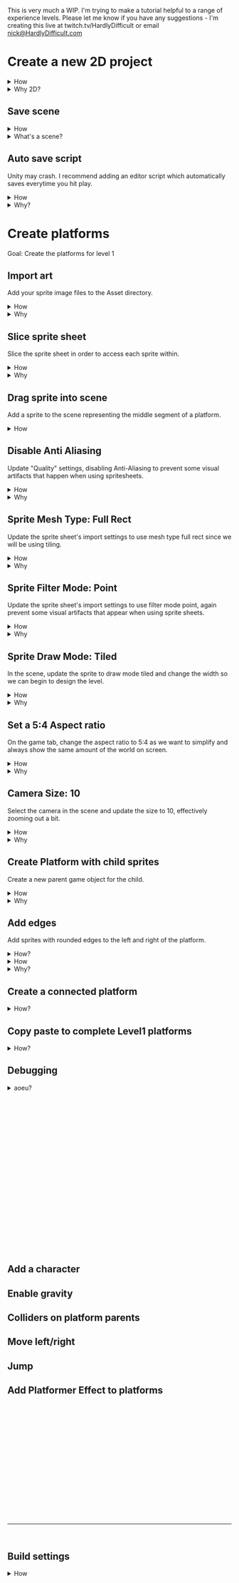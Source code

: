This is very much a WIP.  I'm trying to make a tutorial helpful to a range of experience levels.  Please let me know if you have any suggestions - I'm creating this live at twitch.tv/HardlyDifficult or email nick@HardlyDifficult.com






# Create a new 2D project

<details><summary>How</summary>

 - [Download Unity](https://store.unity.com/download), the free Personal edition has everything you need. 
 - Select "2D" when creating a new project.

<img src="https://i.imgur.com/T2iZrmK.png" width=50% />

*The new project screen*


</details>
<details><summary>Why 2D?</summary>

Presenting the 2D vs 3D option when you create a new project suggests this is a significant choice.  It's not really... 2D just changes default settings on things like your camera.   Unity is a 3D engine, when creating 2D games your actually creating a 3D world where everything is very flat but the camera looks straight ahead and the only rotation in the world is around the z axis.  

</details>





## Save scene

<details><summary>How</summary>

File -> Save Scene
Create a Scenes directory, call it Level1

</details>
<details><summary>What's a scene?</summary>

The Scene represents a collection of game objects and components configured for a game level or menu screen.  For this tutorial we are starting by creating part of Level 1.  Level 2, the menu, and other UI screens will be saved as separate scenes.  You can switch scenes via the SceneManager, and will cover this later in the tutorial.

</details>




## Auto save script

Unity may crash.  I recommend adding an editor script which automatically saves everytime you hit play.

<details><summary>How</summary>

An editor script like this must be saved in Assets under a folder named "Editor".  

```csharp
using UnityEditor;
using UnityEditor.SceneManagement;

/// <summary>
/// Auto saves the scene and project everytime you click play.
/// 
/// This happens before the game runs so even if that run causes a crash, your work is safe.
/// </summary>
[InitializeOnLoad]
public class AutoSave
{
  /// <summary>
  /// Called automatically c/o InitializeOnLoad.  Registers for play mode events.
  /// </summary>
  static AutoSave()
  {
    EditorApplication.playmodeStateChanged += OnPlaymodeStateChanged;
  }

  /// <summary>
  /// When the play mode changes, consider saving.
  /// </summary>
  static void OnPlaymodeStateChanged()
  {
    if(EditorApplication.isPlaying)
    { // If currently playing, don't save
      return;
    }

    // Save!  
    EditorSceneManager.SaveOpenScenes();
  }
}
```

</details>
<details><summary>Why?</summary>

It's not unusual to see Unity crash several times per day.  This script has been a lifesaver.  It's saved me hours that would have been wasted re-configuring gameObjects.

As an editor script, this logic is not included in the game you release.  

Editor folders --- general special folder name weirdness in Unity.  Could be Assets/Editor/AutoSave.cs or Assets/Code/Editor/Utils/AutoSave.cs

</details>





# Create platforms 

Goal: Create the platforms for level 1





## Import art

Add your sprite image files to the Asset directory.

<details><summary>How</summary>

<img src="https://i.imgur.com/lvN6QmZ.png" width=20% />

 - Right click in the Project Assets directory
 - Create new folder
   - You can rename folders by selecting and pressing F2
 - Drag/drop the sprite sheet (or entire folder of art) into the folder you just created


</details>
<details><summary>Why</summary>

aoeu

</details>





## Slice sprite sheet

Slice the sprite sheet in order to access each sprite within.

<details><summary>How</summary>

<img src="http://i.imgur.com/duYuVMy.png">

- Set Sprite Mode to Multiple
- Click Sprite Editor (apply changes when prompted)

<img src="http://i.imgur.com/hA2cMfv.png">

- Click the "Slice" menu item
  - Type: Grid By Cell Count
  - Column & Row: 8 & 16
- Click "Slice" button
- Click "Apply" and close the Sprite Editor

</details>
<details><summary>Why</summary>

Full Rect is needed for the tiling effect we will be applying to platform sprites.

</details>





## Drag sprite into scene

Add a sprite to the scene representing the middle segment of a platform.

<details><summary>How</summary>

<img src="http://i.imgur.com/E2lLY3h.png">

 - Click the arrow on the spritesheet in your Assets/Art directory (this displays each individual sliced image)
 - Click and drag the platform sprite you want to use into the Hierarchy

</details>





## Disable Anti Aliasing

Update "Quality" settings, disabling Anti-Aliasing to prevent some visual artifacts that happen when using spritesheets.

<details><summary>How</summary>

<img src="http://i.imgur.com/omFI4DD.png">
Not different levels for different build types

</details>
<details><summary>Why</summary>

<img src="http://i.imgur.com/vY5YmVj.png">

</details>





## Sprite Mesh Type: Full Rect

Update the sprite sheet's import settings to use mesh type full rect since we will be using tiling.

<details>
<summary>
How
</summary>
<img src="http://i.imgur.com/Dhe3Nzt.png">
</details>

<details>
<summary>
Why
</summary>
Prevents artifacts when creating tiled sprites.
<img src="http://i.imgur.com/e9jE83B.png">
</details>





## Sprite Filter Mode: Point

Update the sprite sheet's import settings to use filter mode point, again prevent some visual artifacts that appear when using sprite sheets.

<details>
<summary>
How
</summary>
 - Set Mesh Type to Full Rect
<img src="
http://i.imgur.com/B0nqf75.png">
</details>


<details>
<summary>
Why
</summary>
Random lines will show up on screen without this
<img src="http://i.imgur.com/ZKqg5JP.png">
</details>





## Sprite Draw Mode: Tiled

In the scene, update the sprite to draw mode tiled and change the width so we can begin to design the level.

<details>
<summary>How</summary>
 - Draw Mode: Tiled
 - Width: 10-ish, no change to height
<img src="http://i.imgur.com/MIgzjdO.png">
</details>
<details>
<summary>Why</summary>
TODO
For tiling vs stretching.
</details>





## Set a 5:4 Aspect ratio

On the game tab, change the aspect ratio to 5:4 as we want to simplify and always show the same amount of the world on screen.

<details>
<summary>How</summary>

<img src="http://i.imgur.com/MTnZtu4.png">
</details>
<details>
<summary>Why</summary>
Challenge of aspect ratios is different ratios see different amounts of the world.  This is a fixed screen game so we choose an arbitrary target to design for.  When building, we can select specific resolutions to support.

When laying the scene for an aspect ratio, it will automatically scale for different resolutions.
</details>





## Camera Size: 10

Select the camera in the scene and update the size to 10, effectively zooming out a bit.

<details>
<summary>How</summary>
<img src="http://i.imgur.com/PmeoqG7.png">
</details>

<details>
<summary>Why</summary>
This defines how much of the world is visible vertically.  Than the aspect ratio determines how much to display horizontally.

With the two locked, we can design a scene without any camera movement and be sure everyone has the same experience.
</details>




## Create Platform with child sprites

Create a new parent game object for the child.


<details>
<summary>How</summary>

 - Right click in "Hierarchy" and "Create Empty"
 - Rename to 'Platform'
 - Ensure the transform is at defaults (position 0, rotation 0, scale 1)

<img src="http://i.imgur.com/FAkZf1H.png">

 - Drag and drop the sprite onto 'Platform' (it should appear indented under 'Platform' and also have a default transform)
 

<img src="http://i.imgur.com/UB6JDgt.png">
</details>

<details>
<summary>Why</summary>
aoeu
</details>



## Add edges

Add sprites with rounded edges to the left and right of the platform.

<details>
<summary>
How?
</summary>

 - Rename the gameObject to 'PlatformWithEdges'
 - Drag drop into the Prefabs folder to create a new prefab

 - Drag the edge sprites into the hierarchy under the 'PlatformWithEdges' gameObject 
 -- When you do this, it will warn you that you will 'break' the prefab
 - Vertex snap by holding V, a box appears for each anchor point.  Hover over the top right and click and drag the box which appears.  It will snap perfectly with other anchor points in the world
 - Apply prefab

<img src="http://i.imgur.com/GNMGb0w.gif">
 - Apply prefab
 </details>



<details>
<summary>How</summary>
 - Rename
  - Drag drop new prefab
  - Delete one side
  - Drag in a new copy of PlatformWithEdges and repeat for the other side

Should have a total of 4 prefabs.
You can delete them all from the scene.

<img src="http://i.imgur.com/j1cz0aZ.png">
</details>

<details>
<summary>
Why?
</summary>
When something on the prefab changes we can revert the instances in the scene.  This applies any new settings or components we may have added without disturbing the transform it uses in the scene.  Unfortunately it would also reset things like the missing edge sprites - so one for each.
</details>

## Create a connected platform

<details><summary>How?</summary>

Copy paste, delete the edges we don't need
 - Use a copy of PlatformWithRightEdge and PlatformWithLeftEdge


Adjust the 

 - Drag and drop the prefab to the hierarchy to instanciate a copy
 - Position side by side
 - Remove edges so each prefab can touch the other's middle segment
 (i.e. no rounded corner)


 - Rotations on the z axis (2d doesn't respond well to x or y rotations --- but remember that Unity is a 3D engine)
 - Use the tile mode width for the middle segment only

</details>


## Copy paste to complete Level1 platforms

<details><summary>How?</summary>

When moving things around be sure the parent is selected.

Aim to have platforms extending off the screen a bit


Rinse and repeat of steps x,y,z
 - Note the white box in the scene view shows what will be visible in game.

 Can also look at the game tab anytime to see what the camera sees

</details>
 


## Debugging

<details><summary>aoeu?</summary>

* Check the children gameObjects in the prefab.  They should all be at 0 position (except for the edge segments which have an x value), 0 rotation, and 1 scale.

</details>

<br>
<br>
<br>
<br>
<br>
<br>
<br>
<br>
<br>
<br>
<br>
<br>
<br>
<br>
<br>
<br>
<br>
<br>
<br>
<br>
<br>




## Add a character


## Enable gravity

## Colliders on platform parents

## Move left/right

## Jump

## Add Platformer Effect to platforms




























<br>
<br>
<br>
<br>
<br>
<br>
<br>
<br>
<br>
<br>
<br>
<br>
<br>
<br>
<br>
<hr>
<br>



## Build settings
<details>
<summary>
How
</summary>
Open player settings via "File"->"Build Settings".  Select the platform you want to build for and then click "Player Settings..."
<img src="http://i.imgur.com/nWDCAwX.png">
For PC, we can select specific supported aspect ratios 
<img src="http://i.imgur.com/Xoxw0Xs.png">
</details>